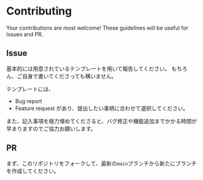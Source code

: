 # Contributing

Your contributions are most welcome!
These guidelines will be useful for Issues and PR.

## Issue

基本的には用意されているテンプレートを用いて報告してください。
もちろん、ご自身で書いてくださっても構いません。

テンプレートには、
- Bug report
- Feature request
があり、提出したい事柄に合わせて選択してください。

また、記入事項を極力埋めてくださると、バグ修正や機能追加までかかる時間が早まりますのでご協力お願いします。

##  PR

まず、このリポジトリをフォークして、最新の`main`ブランチから新たにブランチを作成してください。
